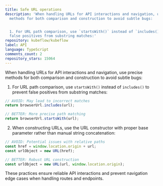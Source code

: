 ```yaml
---
title: Safe URL operations
description: 'When handling URLs for API interactions and navigation, use precise
  methods for both comparison and construction to avoid subtle bugs:


  1. For URL path comparison, use `startsWith()` instead of `includes()` to prevent
  false positives from substring matches:'
repository: kubeflow/kubeflow
label: API
language: TypeScript
comments_count: 2
repository_stars: 15064
---
```


When handling URLs for API interactions and navigation, use precise methods for both comparison and construction to avoid subtle bugs:

1. For URL path comparison, use `startsWith()` instead of `includes()` to prevent false positives from substring matches:

```typescript
// AVOID: May lead to incorrect matches
return browserUrl.includes(url);

// BETTER: More precise path matching
return browserUrl.startsWith(url);
```

2. When constructing URLs, use the URL constructor with proper base parameter rather than manual string concatenation:

```typescript
// AVOID: Potential issues with relative paths
const href = window.location.origin + url;
const urlObject = new URL(href);

// BETTER: Robust URL construction
const urlObject = new URL(url, window.location.origin);
```

These practices ensure reliable API interactions and prevent navigation edge cases when handling routes and endpoints.
